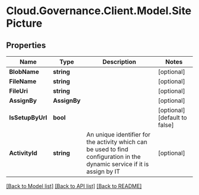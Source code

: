 # Cloud.Governance.Client.Model.SitePicture
## Properties

Name | Type | Description | Notes
------------ | ------------- | ------------- | -------------
**BlobName** | **string** |  | [optional] 
**FileName** | **string** |  | [optional] 
**FileUri** | **string** |  | [optional] 
**AssignBy** | **AssignBy** |  | [optional] 
**IsSetupByUrl** | **bool** |  | [optional] [default to false]
**ActivityId** | **string** | An unique identifier for the activity which can be used to find configuration in the dynamic service if it is assign by IT | [optional] 

[[Back to Model list]](../README.md#documentation-for-models) [[Back to API list]](../README.md#documentation-for-api-endpoints) [[Back to README]](../README.md)


